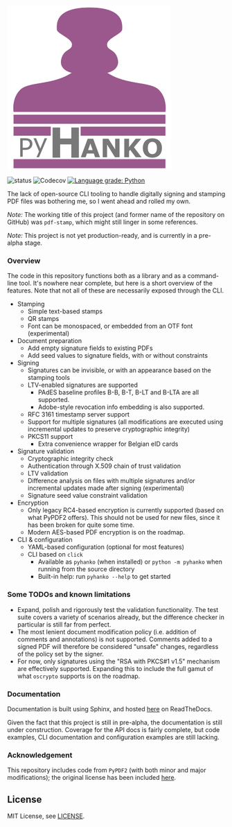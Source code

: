 ![pyHanko](docs/images/pyhanko-logo.svg)

![status](https://github.com/MatthiasValvekens/pdf-stamp/workflows/pytest/badge.svg)
![Codecov](https://img.shields.io/codecov/c/github/MatthiasValvekens/pyHanko)
[![Language grade: Python](https://img.shields.io/lgtm/grade/python/g/MatthiasValvekens/pyHanko.svg?logo=lgtm&logoWidth=18)](https://lgtm.com/projects/g/MatthiasValvekens/pyHanko/context:python)



The lack of open-source CLI tooling to handle digitally signing and stamping PDF files was bothering me, so I went ahead and rolled my own.

*Note:* The working title of this project (and former name of the repository on GitHub) was `pdf-stamp`, which might still linger in some references.

*Note:* This project is not yet production-ready, and is currently in a pre-alpha stage.

### Overview
The code in this repository functions both as a library and as a command-line tool.
It's nowhere near complete, but here is a short overview of the features.
Note that not all of these are necessarily exposed through the CLI.

 - Stamping
    - Simple text-based stamps
    - QR stamps
    - Font can be monospaced, or embedded from an OTF font (experimental)
 - Document preparation 
    - Add empty signature fields to existing PDFs
    - Add seed values to signature fields, with or without constraints
 - Signing
    - Signatures can be invisible, or with an appearance based on the stamping tools
    - LTV-enabled signatures are supported
        - PAdES baseline profiles B-B, B-T, B-LT and B-LTA are all supported.
        - Adobe-style revocation info embedding is also supported.
    - RFC 3161 timestamp server support
    - Support for multiple signatures (all modifications are executed using incremental updates to preserve
      cryptographic integrity)
    - PKCS11 support
        - Extra convenience wrapper for Belgian eID cards
 - Signature validation
    - Cryptographic integrity check
    - Authentication through X.509 chain of trust validation
    - LTV validation
    - Difference analysis on files with multiple signatures and/or incremental 
      updates made after signing (experimental)
    - Signature seed value constraint validation
 - Encryption
    - Only legacy RC4-based encryption is currently supported (based on what PyPDF2 offers).
      This should not be used for new files, since it has been broken for quite some time.
    - Modern AES-based PDF encryption is on the roadmap.
 - CLI & configuration
    - YAML-based configuration (optional for most features)
    - CLI based on `click` 
        - Available as `pyhanko` (when installed) or `python -m pyhanko` when running from
          the source directory
        - Built-in help: run `pyhanko --help` to get started


### Some TODOs and known limitations

 - Expand, polish and rigorously test the validation functionality. The test suite covers a variety
   of scenarios already, but the difference checker in particular is still far from perfect.
 - The most lenient document modification policy (i.e. addition of comments and annotations) is not supported. Comments added to a signed PDF will therefore be considered "unsafe" changes, regardless of the policy set by the signer.
 - For now, only signatures using the "RSA with PKCS#1 v1.5" mechanism are effectively supported.
   Expanding this to include the full gamut of what `oscrypto` supports is on the roadmap.
 
### Documentation

Documentation is built using Sphinx, and hosted [here](https://pyhanko.readthedocs.io/en/latest/)
on ReadTheDocs.

Given the fact that this project is still in pre-alpha, the documentation is still under construction.
Coverage for the API docs is fairly complete, but code examples, CLI documentation and configuration
examples are still lacking.


### Acknowledgement

This repository includes code from `PyPDF2` (with both minor and major modifications); the original license has been included [here](pyhanko/pdf_utils/LICENSE.PyPDF2).


## License

MIT License, see [LICENSE](LICENSE).
